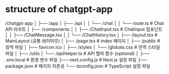 # structure of chatgpt-app

/chatgpt-app
│
├── /app
│   ├── /api
│   │   └── /chat
│   │       └── route.ts    # Chat API 라우트
│   ├── /components
│   │   ├── /ChatInput.tsx  # ChatInput 컴포넌트
│   │   ├── /ChatMessage.tsx
│   │   └── /ChatHistory.tsx
│   ├── /layout.tsx         # MainLayout (공통 레이아웃)
│   ├── /page.tsx           # index 페이지
│
├── /public                 # 정적 파일
│   ├── favicon.ico
│
├── /styles
│   └── /globals.css        # 전역 스타일 파일
│
├── /utils
│   └── /apiHelper.ts       # API 헬퍼 함수 (optional)
│
├── .env.local              # 환경 변수 파일
├── next.config.js          # Next.js 설정 파일
├── package.json            # 패키지 의존성
└── tsconfig.json           # TypeScript 설정 파일
